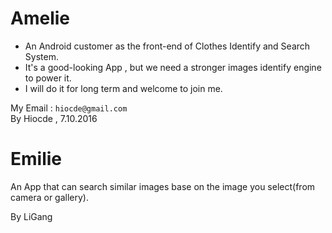 # Amelie
* An Android customer as the front-end of Clothes Identify and Search System.<br>
* It's a good-looking App , but we need a stronger images identify engine to power it.<br>
* I will do it for long term and welcome to join me.<br>

My Email  : `hiocde@gmail.com`<br>
By Hiocde , 7.10.2016

# Emilie
An App that can search similar images base on the image you select(from camera or gallery).

By LiGang
